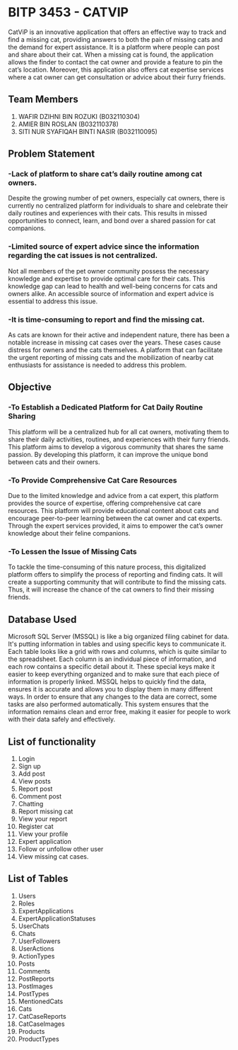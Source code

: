 # BITP 3453 - CATVIP

CatViP is an innovative application that offers an effective way to track and find a missing cat, providing answers to both the pain of missing cats and the demand for expert assistance. It is a platform where people can post and share about their cat. When a missing cat is found, the application allows the finder to contact the cat owner and provide a feature to pin the cat’s location. Moreover, this application also offers cat expertise services where a cat owner can get consultation or advice about their furry friends. 

## Team Members
1. WAFIR DZIHNI BIN ROZUKI (B032110304)
2. AMIER BIN ROSLAN (B032110378)
3. SITI NUR SYAFIQAH BINTI NASIR (B032110095)
   
## Problem Statement

### -Lack of platform to share cat’s daily routine among cat owners.  
Despite the growing number of pet owners, especially cat owners, there is currently no centralized platform for individuals to share and celebrate their daily routines and experiences with their cats. This results in missed opportunities to connect, learn, and bond over a shared passion for cat companions. 

### -Limited source of expert advice since the information regarding the cat issues is not centralized. 
Not all members of the pet owner community possess the necessary knowledge and expertise to provide optimal care for their cats. This knowledge gap can lead to health and well-being concerns for cats and owners alike. An accessible source of information and expert advice is essential to address this issue. 

### -It is time-consuming to report and find the missing cat. 
As cats are known for their active and independent nature, there has been a notable increase in missing cat cases over the years. These cases cause distress for owners and the cats themselves. A platform that can facilitate the urgent reporting of missing cats and the mobilization of nearby cat enthusiasts for assistance is needed to address this problem. 

## Objective

### -To Establish a Dedicated Platform for Cat Daily Routine Sharing 
This platform will be a centralized hub for all cat owners, motivating them to share their daily activities, routines, and experiences with their furry friends. This platform aims to develop a vigorous community that shares the same passion. By developing this platform, it can improve the unique bond between cats and their owners. 

### -To Provide Comprehensive Cat Care Resources 
Due to the limited knowledge and advice from a cat expert, this platform provides the source of expertise, offering comprehensive cat care resources. This platform will provide educational content about cats and encourage peer-to-peer learning between the cat owner and cat experts. Through the expert services provided, it aims to empower the cat’s owner knowledge about their feline companions. 

### -To Lessen the Issue of Missing Cats 
To tackle the time-consuming of this nature process, this digitalized platform offers to simplify the process of reporting and finding cats. It will create a supporting community that will contribute to find the missing cats. Thus, it will increase the chance of the cat owners to find their missing friends.  

## Database Used
   Microsoft SQL Server (MSSQL) is like a big organized filing cabinet for data. It's putting information in tables and using specific keys to communicate it. Each table looks like a grid with rows and columns, which is quite similar to the spreadsheet. Each column is an individual piece of information, and each row contains a specific detail about it. These special keys make it easier to keep everything organized and to make sure that each piece of information is properly linked. MSSQL helps to quickly find the data, ensures it is accurate and allows you to display them in many different ways. In order to ensure that any changes to the data are correct, some tasks are also performed automatically. This system ensures that the information remains clean and error free, making it easier for people to work with their data safely and effectively.

## List of functionality
1. Login
2. Sign up
3. Add post
4. View posts
5. Report post
6. Comment post
7. Chatting
8. Report missing cat
9. View your report
10. Register cat
11. View your profile
12. Expert application
13. Follow or unfollow other user
14. View missing cat cases.

## List of Tables
1. Users
2. Roles
3. ExpertApplications
4. ExpertApplicationStatuses
5. UserChats
6. Chats
7. UserFollowers
8. UserActions
9. ActionTypes
10. Posts
11. Comments
12. PostReports
13. PostImages
14. PostTypes
15. MentionedCats
16. Cats
17. CatCaseReports
18. CatCaseImages
19. Products
20. ProductTypes

